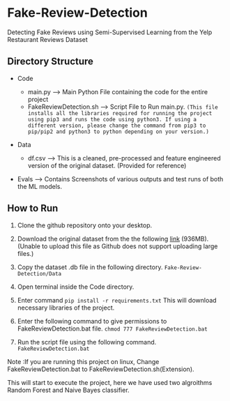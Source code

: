 # Fake-Review-Detection

Detecting Fake Reviews using Semi-Supervised Learning from the Yelp Restaurant Reviews Dataset

## Directory Structure

- Code

  - main.py --> Main Python File containing the code for the entire project
  - FakeReviewDetection.sh --> Script File to Run main.py. `(This file installs all the libraries required for running the project using pip3 and runs the code using python3. If using a different version, please change the command from pip3 to pip/pip2 and python3 to python depending on your version.)`

- Data

  - df.csv --> This is a cleaned, pre-processed and feature engineered version of the original dataset. (Provided for reference)

- Evals
  --> Contains Screenshots of various outputs and test runs of both the ML models.

## How to Run

1. Clone the github repository onto your desktop.
2. Download the original dataset from the the following [link](https://drive.google.com/drive/folders/1Te4MigL6K8AyOyQDNu3ADupXur1Y_EWA?usp=sharing) (936MB). (Unable to upload this file as Github does not support uploading large files.)
3. Copy the dataset .db file in the following directory. `Fake-Review-Detection/Data`

4. Open terminal inside the Code directory.

5. Enter command `pip install -r requirements.txt`
   This will download necessary libraries of the project.

6. Enter the following command to give permissions to FakeReviewDetection.bat file.
   `chmod 777 FakeReviewDetection.bat`
7. Run the script file using the following command. `FakeReviewDetection.bat`

Note :If you are running this project on linux, Change FakeReviewDetection.bat to FakeReviewDetection.sh(Extension).

This will start to execute the project,
here we have used two algroithms Random Forest and Naive Bayes classifier.
